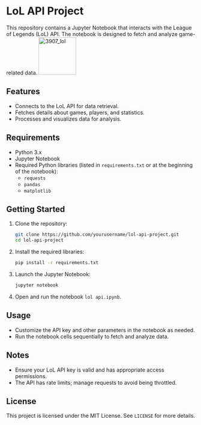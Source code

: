 # LoL API Project

This repository contains a Jupyter Notebook that interacts with the League of Legends (LoL) API. The notebook is designed to fetch and analyze game-related data.
<img src="https://github.com/user-attachments/assets/5c032f05-9f82-4aa5-ad00-d6d82103a1ba" alt="3907_lol" width="100">

## Features

- Connects to the LoL API for data retrieval.
- Fetches details about games, players, and statistics.
- Processes and visualizes data for analysis.

## Requirements

- Python 3.x
- Jupyter Notebook
- Required Python libraries (listed in `requirements.txt` or at the beginning of the notebook):
  - `requests`
  - `pandas`
  - `matplotlib`

## Getting Started

1. Clone the repository:
   ```bash
   git clone https://github.com/yourusername/lol-api-project.git
   cd lol-api-project
   ```

2. Install the required libraries:
   ```bash
   pip install -r requirements.txt
   ```

3. Launch the Jupyter Notebook:
   ```bash
   jupyter notebook
   ```

4. Open and run the notebook `lol api.ipynb`.

## Usage

- Customize the API key and other parameters in the notebook as needed.
- Run the notebook cells sequentially to fetch and analyze data.

## Notes

- Ensure your LoL API key is valid and has appropriate access permissions.
- The API has rate limits; manage requests to avoid being throttled.

## License

This project is licensed under the MIT License. See `LICENSE` for more details.

